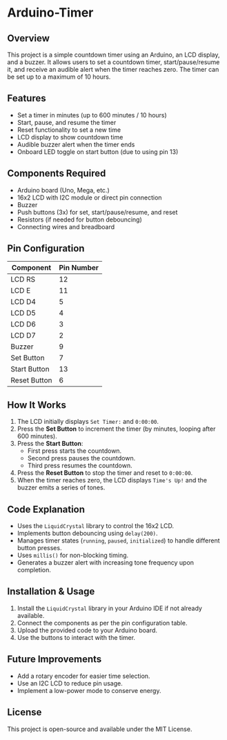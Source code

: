 # Arduino-Timer

## Overview
This project is a simple countdown timer using an Arduino, an LCD display, and a buzzer. It allows users to set a countdown timer, start/pause/resume it, and receive an audible alert when the timer reaches zero. The timer can be set up to a maximum of 10 hours.

## Features
- Set a timer in minutes (up to 600 minutes / 10 hours)
- Start, pause, and resume the timer
- Reset functionality to set a new time
- LCD display to show countdown time
- Audible buzzer alert when the timer ends
- Onboard LED toggle on start button (due to using pin 13)

## Components Required
- Arduino board (Uno, Mega, etc.)
- 16x2 LCD with I2C module or direct pin connection
- Buzzer
- Push buttons (3x) for set, start/pause/resume, and reset
- Resistors (if needed for button debouncing)
- Connecting wires and breadboard

## Pin Configuration
| Component     | Pin Number |
|--------------|-----------|
| LCD RS       | 12        |
| LCD E        | 11        |
| LCD D4       | 5         |
| LCD D5       | 4         |
| LCD D6       | 3         |
| LCD D7       | 2         |
| Buzzer       | 9         |
| Set Button   | 7         |
| Start Button | 13        |
| Reset Button | 6         |

## How It Works
1. The LCD initially displays `Set Timer:` and `0:00:00`.
2. Press the **Set Button** to increment the timer (by minutes, looping after 600 minutes).
3. Press the **Start Button**:
   - First press starts the countdown.
   - Second press pauses the countdown.
   - Third press resumes the countdown.
4. Press the **Reset Button** to stop the timer and reset to `0:00:00`.
5. When the timer reaches zero, the LCD displays `Time's Up!` and the buzzer emits a series of tones.

## Code Explanation
- Uses the `LiquidCrystal` library to control the 16x2 LCD.
- Implements button debouncing using `delay(200)`.
- Manages timer states (`running`, `paused`, `initialized`) to handle different button presses.
- Uses `millis()` for non-blocking timing.
- Generates a buzzer alert with increasing tone frequency upon completion.

## Installation & Usage
1. Install the `LiquidCrystal` library in your Arduino IDE if not already available.
2. Connect the components as per the pin configuration table.
3. Upload the provided code to your Arduino board.
4. Use the buttons to interact with the timer.

## Future Improvements
- Add a rotary encoder for easier time selection.
- Use an I2C LCD to reduce pin usage.
- Implement a low-power mode to conserve energy.

## License
This project is open-source and available under the MIT License.

